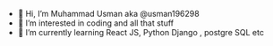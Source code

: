 - 👋 Hi, I’m Muhammad Usman aka @usman196298
- 👀 I’m interested in coding and all that stuff
- 🌱 I’m currently learning React JS, Python Django , postgre SQL etc
